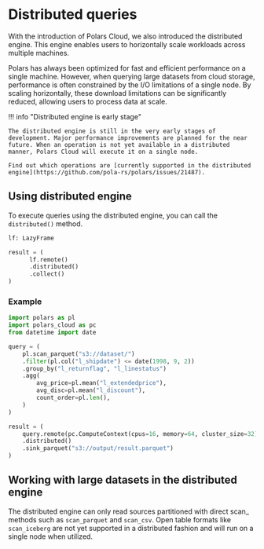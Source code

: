 # Distributed queries

With the introduction of Polars Cloud, we also introduced the distributed engine. This engine
enables users to horizontally scale workloads across multiple machines.

Polars has always been optimized for fast and efficient performance on a single machine. However,
when querying large datasets from cloud storage, performance is often constrained by the I/O
limitations of a single node. By scaling horizontally, these download limitations can be
significantly reduced, allowing users to process data at scale.

<!-- dprint-ignore-start -->

!!! info "Distributed engine is early stage"

    The distributed engine is still in the very early stages of development. Major performance improvements are planned for the near future. When an operation is not yet available in a distributed manner, Polars Cloud will execute it on a single node.

    Find out which operations are [currently supported in the distributed engine](https://github.com/pola-rs/polars/issues/21487).

<!-- dprint-ignore-end-->

## Using distributed engine

To execute queries using the distributed engine, you can call the `distributed()` method.

```python
lf: LazyFrame

result = (
      lf.remote()
      .distributed()
      .collect()
)
```

### Example

```python
import polars as pl
import polars_cloud as pc
from datetime import date

query = (
    pl.scan_parquet("s3://dataset/")
    .filter(pl.col("l_shipdate") <= date(1998, 9, 2))
    .group_by("l_returnflag", "l_linestatus")
    .agg(
        avg_price=pl.mean("l_extendedprice"),
        avg_disc=pl.mean("l_discount"),
        count_order=pl.len(),
    )
)

result = (
    query.remote(pc.ComputeContext(cpus=16, memory=64, cluster_size=32))
    .distributed()
    .sink_parquet("s3://output/result.parquet")
)
```

## Working with large datasets in the distributed engine

The distributed engine can only read sources partitioned with direct scan\_<file> methods such as
`scan_parquet` and `scan_csv`. Open table formats like `scan_iceberg` are not yet supported in a
distributed fashion and will run on a single node when utilized.
